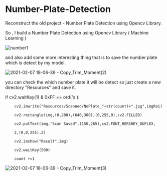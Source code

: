 # Number-Plate-Detection
Reconstruct the old project - Number Plate Detection using Opencv Library.

So , I build a Number Plate Detection using Opencv Library ( Machine Learning )

![number1](https://user-images.githubusercontent.com/72247049/107149549-2bb55800-697f-11eb-866c-1a7ff65cfd99.jpg)

and also add some more interesting thing that is to save the number plate which is detect by my model.

![2021-02-07 18-06-39 - Copy_Trim_Moment(2)](https://user-images.githubusercontent.com/72247049/107149655-ce6dd680-697f-11eb-92c1-57f24ef99dd9.jpg)

you can check the which number plate it will be detect so just create a new directory "Resources" and save it.

if cv2.waitKey(1) & 0xFF == ord('s'):

        cv2.imwrite("Resources/Scanned/NoPlate_"+str(count)+".jpg",imgRoi)
        
        cv2.rectangle(img,(0,200),(640,300),(0,255,0),cv2.FILLED)
        
        cv2.putText(img,"Scan Saved",(150,265),cv2.FONT_HERSHEY_DUPLEX,
        
        2,(0,0,255),2)
        
        cv2.imshow("Result",img)
        
        cv2.waitKey(500)
        
        count +=1

![2021-02-07 18-06-39 - Copy_Trim_Moment(3)](https://user-images.githubusercontent.com/72247049/107149745-6bc90a80-6980-11eb-9c55-1e3be698f9fd.jpg)
